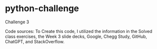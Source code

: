 # python-challenge
Challenge 3

Code sources: To Create this code, I utilized the information in the Solved class exercises, the Week 3 slide decks, 
Google, Chegg Study, GitHub, ChatGPT, and StackOverflow. 
